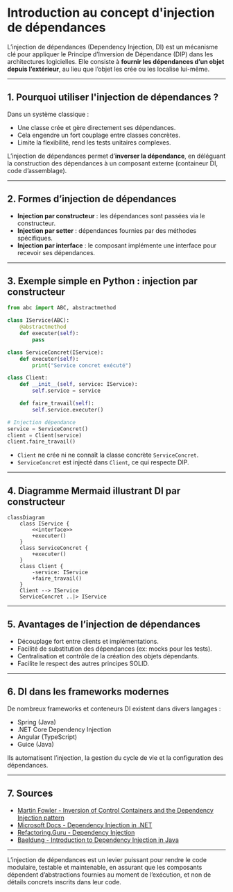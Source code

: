 # Introduction au concept d'injection de dépendances

L’injection de dépendances (Dependency Injection, DI) est un mécanisme clé pour appliquer le Principe d’Inversion de Dépendance (DIP) dans les architectures logicielles. Elle consiste à **fournir les dépendances d’un objet depuis l’extérieur**, au lieu que l’objet les crée ou les localise lui-même.

---

## 1. Pourquoi utiliser l'injection de dépendances ?

Dans un système classique :

- Une classe crée et gère directement ses dépendances.
- Cela engendre un fort couplage entre classes concrètes.
- Limite la flexibilité, rend les tests unitaires complexes.

L’injection de dépendances permet d’**inverser la dépendance**, en déléguant la construction des dépendances à un composant externe (containeur DI, code d’assemblage).

---

## 2. Formes d’injection de dépendances

- **Injection par constructeur** : les dépendances sont passées via le constructeur.
- **Injection par setter** : dépendances fournies par des méthodes spécifiques.
- **Injection par interface** : le composant implémente une interface pour recevoir ses dépendances.

---

## 3. Exemple simple en Python : injection par constructeur

```python
from abc import ABC, abstractmethod

class IService(ABC):
    @abstractmethod
    def executer(self):
        pass

class ServiceConcret(IService):
    def executer(self):
        print("Service concret exécuté")

class Client:
    def __init__(self, service: IService):
        self.service = service

    def faire_travail(self):
        self.service.executer()

# Injection dépendance
service = ServiceConcret()
client = Client(service)
client.faire_travail()
```

- `Client` ne crée ni ne connaît la classe concrète `ServiceConcret`.
- `ServiceConcret` est injecté dans `Client`, ce qui respecte DIP.

---

## 4. Diagramme Mermaid illustrant DI par constructeur

```mermaid
classDiagram
    class IService {
        <<interface>>
        +executer()
    }
    class ServiceConcret {
        +executer()
    }
    class Client {
        -service: IService
        +faire_travail()
    }
    Client --> IService
    ServiceConcret ..|> IService
```

---

## 5. Avantages de l’injection de dépendances

- Découplage fort entre clients et implémentations.
- Facilité de substitution des dépendances (ex: mocks pour les tests).
- Centralisation et contrôle de la création des objets dépendants.
- Facilite le respect des autres principes SOLID.

---

## 6. DI dans les frameworks modernes

De nombreux frameworks et conteneurs DI existent dans divers langages :

- Spring (Java)
- .NET Core Dependency Injection
- Angular (TypeScript)
- Guice (Java)

Ils automatisent l’injection, la gestion du cycle de vie et la configuration des dépendances.

---

## 7. Sources

- [Martin Fowler - Inversion of Control Containers and the Dependency Injection pattern](https://martinfowler.com/articles/injection.html)  
- [Microsoft Docs - Dependency Injection in .NET](https://learn.microsoft.com/en-us/dotnet/core/extensions/dependency-injection)  
- [Refactoring.Guru - Dependency Injection](https://refactoring.guru/design-patterns/dependency-injection)  
- [Baeldung - Introduction to Dependency Injection in Java](https://www.baeldung.com/inversion-control-and-dependency-injection-in-spring)  

---

L’injection de dépendances est un levier puissant pour rendre le code modulaire, testable et maintenable, en assurant que les composants dépendent d’abstractions fournies au moment de l’exécution, et non de détails concrets inscrits dans leur code.